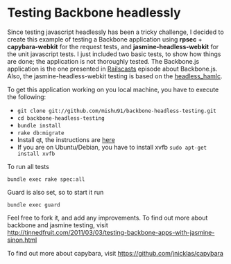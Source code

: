 Testing Backbone headlessly
===========================

Since testing javascript headlessly has been a tricky challenge, I decided to create
this example of testing a Backbone application using **rpsec** + **capybara-webkit** for
the request tests, and **jasmine-headless-webkit** for the unit javascript tests. I
just included two basic tests, to show how things are done; the application is not
thoroughly tested. The Backbone.js application is the one presented in [Railscasts](http://railscasts.com/episodes/323-backbone-on-rails-part-1) episode about Backbone.js.
Also, the jasmine-headless-webkit testing is based on the [headless_hamlc](https://github.com/dzello/headless_hamlc).

To get this application working on you local machine, you have to execute the following:

* ``` git clone git://github.com/mishu91/backbone-headless-testing.git ```
* ``` cd backbone-headless-testing ```
* ``` bundle install ```
* ``` rake db:migrate ```
* Install qt, the instructions are [here](https://github.com/thoughtbot/capybara-webkit/wiki/Installing-Qt-and-compiling-capybara-webkit)
* If you are on Ubuntu/Debian, you have to install xvfb
``` sudo apt-get install xvfb ```

To run all tests
  
    bundle exec rake spec:all
    
Guard is also set, so to start it run 

    bundle exec guard
    
Feel free to fork it, and add any improvements. 
To find out more about backbone and jasmine testing, visit http://tinnedfruit.com/2011/03/03/testing-backbone-apps-with-jasmine-sinon.html

To find out more about capybara, visit https://github.com/jnicklas/capybara
